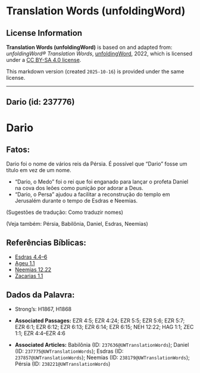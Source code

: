 # Translation Words (unfoldingWord)

## License Information

**Translation Words (unfoldingWord)** is based on and adapted from: _unfoldingWord® Translation Words_, [unfoldingWord](https://unfoldingword.org/utw), 2022, which is licensed under a [CC BY-SA 4.0 license](https://creativecommons.org/licenses/by-sa/4.0/legalcode.en).

This markdown version (created `2025-10-16`) is provided under the same license.



--------------------------------

## Dario (id: 237776)

Dario
=====

Fatos:
------

Dario foi o nome de vários reis da Pérsia. É possível que “Dario” fosse um título em vez de um nome.

* “Dario, o Medo” foi o rei que foi enganado para lançar o profeta Daniel na cova dos leões como punição por adorar a Deus.
* “Dario, o Persa” ajudou a facilitar a reconstrução do templo em Jerusalém durante o tempo de Esdras e Neemias.

(Sugestões de tradução: Como traduzir nomes)

(Veja também: Pérsia, Babilônia, Daniel, Esdras, Neemias)

Referências Bíblicas:
---------------------

* [Esdras 4\.4–6](https://ref.ly/Ezra4:4-Ezra4:6)
* [Ageu 1\.1](https://ref.ly/Hag1:1)
* [Neemias 12\.22](https://ref.ly/Neh12:22)
* [Zacarias 1\.1](https://ref.ly/Zech1:1)

Dados da Palavra:
-----------------

* Strong’s: H1867, H1868

* **Associated Passages:** EZR 4:5; EZR 4:24; EZR 5:5; EZR 5:6; EZR 5:7; EZR 6:1; EZR 6:12; EZR 6:13; EZR 6:14; EZR 6:15; NEH 12:22; HAG 1:1; ZEC 1:1; EZR 4:4–EZR 4:6
* **Associated Articles:** Babilônia (ID: `237636@UWTranslationWords`); Daniel (ID: `237775@UWTranslationWords`); Esdras (ID: `237857@UWTranslationWords`); Neemias (ID: `238179@UWTranslationWords`); Pérsia (ID: `238221@UWTranslationWords`)

